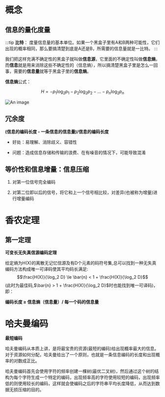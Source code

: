 # 概念

## 信息的量化度量

:::tip
**比特**： 度量信息量的基本单位。如果一个黑盒子里有A和B两种可能性，它们出现的概率相同，那么要搞清楚到底是A还是B，所需要的信息量就是一比特。
:::

我们把这样充满不确定性的黑盒子就叫做**信息源**，它里面的不确定性叫做**信息熵**，而**信息**就是用来消除这些不确定性的（信息熵），所以搞清楚黑盒子里是怎么一回事，需要的**信息量**就等于黑盒子里的**信息熵**。

**信息熵**公式：

$$H=-p_1\log_2 p_1 - p_2\log_2 p_2 - ... - p_n\log_2 p_n$$

![An image](~@alias/theory/comentropy.png)


## 冗余度

**(信息的编码长度 - 一条信息的信息量)/信息的编码长度**

- 好处：易理解、消除歧义、容错性

- 问题：造成信息存储和传输的浪费、在有噪音的情况下，可能导致混淆


## 等价性和信息增量：信息压缩

1. 对第一位信号完全编码

2. 对第二位即以后的信号，将它和上一个信号相比较，对差异(也被称为增量)进行增量编码



# 香农定理

## 第一定理

**可变长无失真信源编码定理**

给定熵为H(X)的离散无记忆信源及有D个元素的码符号集,总可以找到一种无失真编码方法构成唯一可译码使其平均码长满足:
$$\frac{H(X)}{\log_2 D} \le \bar{n} < 1 + \frac{H(X)}{\log_2 D}$$
(此时为最佳码,$\bar{n} > 1 + \frac{H(X)}{\log_2 D}$时也能找到唯一可译码)，即：

​**编码长度 $\ge$ 信息熵（信息量）/ 每一个码的信息量**




# 哈夫曼编码

**最短编码**

哈夫曼编码从本质上讲，是将最宝贵的资源(最短的编码)给出现概率最大的信息。对于资源如何分配，哈夫曼给出了一个原则，也就是一条信息编码的长度和出现概率的对数成正比。

哈夫曼编码首先会使用字符的频率创建一棵树(最优二叉树)，然后通过这个树的结构为每个字符生成一个特定的编码，出现频率高的字符使用较短的编码，出现频率低的则使用较长的编码，这样就会使编码之后的字符串平均长度降低，从而达到数据无损压缩的目的。



